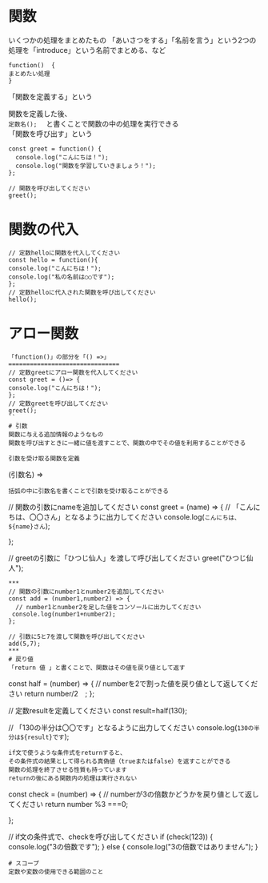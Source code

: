 # 関数  
いくつかの処理をまとめたもの
「あいさつをする」「名前を言う」という2つの処理を「introduce」という名前でまとめる、など  
```
function()  {
まとめたい処理
}
``` 
「関数を定義する」という 

関数を定義した後、  
```定数名();  ```
と書くことで関数の中の処理を実行できる  
「関数を呼び出す」という  
```
const greet = function() {
  console.log("こんにちは！");
  console.log("関数を学習していきましょう！");
};

// 関数を呼び出してください
greet();
```
# 関数の代入  
```
// 定数helloに関数を代入してください
const hello = function(){
console.log("こんにちは！");
console.log("私の名前は○○です");
};
// 定数helloに代入された関数を呼び出してください
hello();
```
# アロー関数  
```
「function()」の部分を「() =>」
===============================  
// 定数greetにアロー関数を代入してください
const greet = ()=> {
console.log("こんにちは！");
};
// 定数greetを呼び出してください
greet();
``
# 引数
関数に与える追加情報のようなもの  
関数を呼び出すときに一緒に値を渡すことで、関数の中でその値を利用することができる

引数を受け取る関数を定義  
```
(引数名) =>
```
括弧の中に引数名を書くことで引数を受け取ることができる
```
// 関数の引数にnameを追加してください
const greet = (name) => {
  // 「こんにちは、〇〇さん」となるように出力してください
  console.log(`こんにちは、${name}さん`);
  
};

// greetの引数に「ひつじ仙人」を渡して呼び出してください
greet("ひつじ仙人");
```
***
// 関数の引数にnumber1とnumber2を追加してください
const add = (number1,number2) => {
  // number1とnumber2を足した値をコンソールに出力してください
 console.log(number1+number2);
};

// 引数に5と7を渡して関数を呼び出してください
add(5,7);
***
# 戻り値
「return 値 」と書くことで、関数はその値を戻り値として返す
```
const half = (number) => {
  // numberを2で割った値を戻り値として返してください
  return number/2　;
};

// 定数resultを定義してください
const result=half(130);

// 「130の半分は〇〇です」となるように出力してください
console.log(`130の半分は${result}です`);
```
if文で使うような条件式をreturnすると、
その条件式の結果として得られる真偽値（trueまたはfalse）を返すことができる
関数の処理を終了させる性質も持っています
returnの後にある関数内の処理は実行されない
```
const check = (number) => {
  // numberが3の倍数かどうかを戻り値として返してください
  return number %3 ===0;
  
};

// if文の条件式で、checkを呼び出してください
if (check(123)) {
  console.log("3の倍数です");
} else {
  console.log("3の倍数ではありません");
}
```
# スコープ
定数や変数の使用できる範囲のこと

